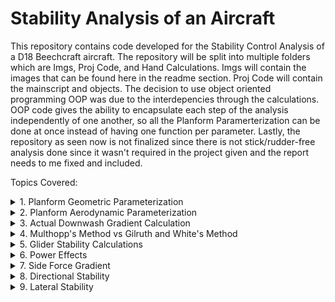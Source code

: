 # Stability Analysis of an Aircraft
This repository contains code developed for the Stability Control Analysis of a D18 Beechcraft aircraft. 
The repository will be split into multiple folders which are Imgs, Proj Code, and Hand Calculations. Imgs will contain the images that can be found here in the readme section. Proj Code will contain the mainscript and objects. The decision to use object oriented programming OOP was due to the interdepencies through the calculations. OOP code gives the ability to encapsulate each step of the analysis independently of one another, so all the Planform Paramerterization can be done at once instead of having one function per parameter. Lastly, the repository as seen now is not finalized since there is not stick/rudder-free analysis done since it wasn't required in the project given and the report needs to me fixed and included.

Topics Covered:

<details>
<summary> 1. Planform Geometric Parameterization</summary>
  
  Objective: Determine the aircraft's basic physical geometry, such as the theoretical wing area, span of the aircraft, mean chord length and location, etc... 

  Details: The PlanformParameterization object in the code is designed specifically for lifting surfaces like wings or horizontal tails (HT).
  
![](Imgs/PlanformParameters.PNG)

Fig 1. Datcom Manual page 2.2.2-1

</details>

<details>
<summary>2. Planform Aerodynamic Parameterization </summary>

Objective: Apply aerodynamic parameterization to wing and HT but, it Can aslo be applied other planform such as Vertical Tails (VT) and Canards.   

Details: The code adjusts 2D (lower-case subscripts) aerodynamic parameters to 3D (upper-case subscripts). Experimental data, such as the lift curve slope, the coefficient of moment about the aerodynamic center, the zero lift angle of attack, and the aerodynamic center location, were obtained from "Theories of Wing Sections" by Abbot and Von Doenhoff or the Datcom Manual. Afterwards twist, compressibility, sweep, and aspect ratio were taken into account to shift parameters from 2D to 3D. These subcripts rule weren't applied in the code but were in the hand calculations.

![](Imgs/Aero2dto3d.PNG)

Fig 2. Perkins and Hage, S&C Text Book page 23 
</details>

<details>
  
   <summary>3. Actual Downwash Gradient Calculation </summary>
   
Objective: Calculate the actual downwash gradient (dϵ/dα) on an aircraft.


Details: This calculation uses the aerodynamic and geometric parameters of the wing and horizontal tail to determine the downwash effect experienced by the tail due to the wing's presence. It considers the incidence angles of both the wing and the tail to provide an accurate representation of the downwash effect based on the aircraft's geometry. The effectiveness on the HT is dependent on the downwash since it determines what perecent of free stream dynamic pressure is seen by the tail. For example if it were to be fully immeresed (dϵ/dα ≈ .5) it would only so around 90% of the free-stream dynamic pressure , whilst if it was lets say dϵ/dα ≈ .4 the tail would see 95% of the free-stream dynamic pressure. These assumptions do not include power effects, which would make the HT experience a dynamic pressure ratio greater than the free-stream dynamic pressure.

![](Imgs/Downwash.PNG)


Fig 3. Perkins and Hage, S&C Text Book page 215
</details>

<details>
  
  <summary>4. Multhopp's Method vs Gilruth and White's Method</summary>
  
Objective: To determine the change in nose up pitching momement of with angle of attack as a coefficient (C<sub>mαf</sub>). The goal was to obtain a C<sub>mαf</sub> of -0.01 representing that the aircraft has 10% stability.

Details: There are many methods to C<sub>mαf</sub> of the aircraft the three primary methods are Munk's, Gilruth and White's, and Multhopp's. Munk was the first to investigate this in 1924, using potential flow (inviscid) elements that are representative of a blimp (unfiorm flow with sources & sinks). This allowed him to define the pressure distribution over the streamline body establishing the a nose up pitching moment exists (destabalizing) which increases with Angle of Attack (AoA). 

Munk's analysis didn't take into account the upwash and downwash effect from the wings whilst G&W's and Muthlopp's did. The difference between the two is that G&W's method is an estimate the overall affect based of wind tunnel test data, whilst Multhopp's takes into account the local flow for ever section fwd and aft of the wing making it more percise and accurate than Munk's and G&W's. Lastly Multhopp's and G&W's method can both also be applied to engine naccelles or tip tanks.


![](Imgs/Multhopps.PNG)

Fig 4. Perkins and Hage, S&C Text Book page 227
</details>

<details>

<summary>5. Glider Stability Calculations</summary>

Objective: Determine the stick-fixed neutral point based off both (C<sub>mαf</sub>) (G&W's and Multhopp's). 

Details: The stick-fixed neutral point is a location on the aircraft where the change in pitching moment with respect to AoA is 0, when the pilot is holding the yoke giving it the name stick fixed vs stick free. For a stick free analysis the elevators and their trims would need to be taken into account as well. A glider config will be analyzed first and will have the most aft neutral point. When more power is added the neutral point will move fwd and being the most fwd when at full power. The range limitations of the center of gravity (CG) is dependent on the range of the neutral point through its whole flight envelope. Which is why doing weight and balance on an aircraft for pre-flight is very important since it can have serious affects on the aircrafts performance.

![](Imgs/CGLimits.PNG)

Fig 5. Perkins and Hage, S&C Text Book page 247
</details>


<details>
  
<summary>6. Power Effects</summary>

Objective: Determine the new stick-fixed neutral points for the windmilling power and full power case.

Details: In section 5, it was mentioned that as we turn on and increase the power the neutral points will have a tendency to move fwd along the aircraft's Mean Aerodynamic Chord (MAC). Another affect is also the increase in downwash at the HT if it is within the streamline tube of the propeller slipstream or jet wash (not in a streamline tube). Knowing where the neutral point is at different power setting helps the engineer in determing how the fuel system and it's management system should be designed. Reason being is that displacing the fuel in the aircraft allows CG to shift to the appropriate location during different phases of flights or flight conditions.

![](Imgs/ImmersedTop.PNG) 

Fig 6. Prof. Greiner's Notes

![](Imgs/ImmersideSide.PNG) 

Fig 7. Prof. Greiner's Notes
</details>


<details>

<summary>7. Side Force Gradient</summary>

Objective: Determine the Side Force Gradient based off Wing-Body Interactions, VT interactions, and Props Effects with rudder fixed stability.

Details: An aircraft has a VT and Rudder control and trim to combat the side forces that can cause the aircraft to yaw. Knowing that there is a limit to the amount of side slip an aircraft can handle, having a slope in which engineers can use to determine the range of sideslip and sideforce the Aircraft can handle is important. For this part of the analysis we are only concerned about the sideforce due to wind vectors found at cruise since we can't provide rudder input as required by our rudder fixed condition. This is why there are no terms in the code inregards to engine out or crosswind conditions since they require rudder input. 

![](Imgs/SideSlip.PNG)  ![](Imgs/SideForceGrad.PNG) 

Fig 8. (LHS) Perkins and Hage, S&C Text Book page 316 

Fig 9. (RHS) Flight Dynamics Principles by Micheal V. Cook pg 352
</details>

<details>

<summary>8. Directional Stability</summary>

Objective: Determine the Directional Stability Slope (per deg) to remain at equilibrium with zero sideslip with rudder fixed stability. 

Details: Inregards to the rudder fixed condition the only terms used for calculations in this section are inregards to the Wing, Wing-Body, VT, and Propeller. The wing term is the sum of two hidden terms, corresponding to it's dihedral and sweep angles. Dihedral has a stabalizing effect on the planes rolling moment. Sweep increase the stabality affect of the dihedral when sideslipping since the local relative wind will see a weaker downward wind, signifying a weaker downwash. This can be seen in the figure below.

  ![](Imgs/AirfoilDownWash.PNG)  ![](Imgs/PropEffect.PNG) 

Fig 10. Fundemental of Aerodynamics by John D. Anderson pg 429

Fig 11. Perkins and Hage, S&C Text Book page 328 
</details>


<details>

<summary>9. Lateral Stability</summary>

  Objective: Determine the Lateral Stability Slope (per deg) to remain at a wings leveled position stick fixed condition.

  Details: Lateral stability deals with the aircrafts rolling moment and trying to maintain it at static equilibrium. For lateral stability there are 3 basic terms being the Wing, Wing-Body, and VT term. The wing term in this case contains four hidden terms attributed to the wing's Sweep, Aspect Ratio, Twist, and Dihedral. The purpose of dihedral and sweep are the same as mentioned under the 'Directional Stability' section. The reason aspect ratio is taken into account is that wings with higher aspect ratios have a higher moment of inertia limiting the amount of angular velocity it can obtain. Indicating the aspect ratio and manuverability have an inverse relationship. Moving onto twist, most planes have their wings twisted negatively (washout) so that when the aircraft stalls, the ailerons will still be able to provide lateral control. It also helps in reducing induced drag that is produced the vortices that the wings generate, which in turn gives the aircraft more stability due to a decrease in the amount of external forces its experiencing.

 ![](Imgs/DihedralEfffects.PNG)

 Fig 12. Perkins and Hage, S&C Text Book page 343
</details>
